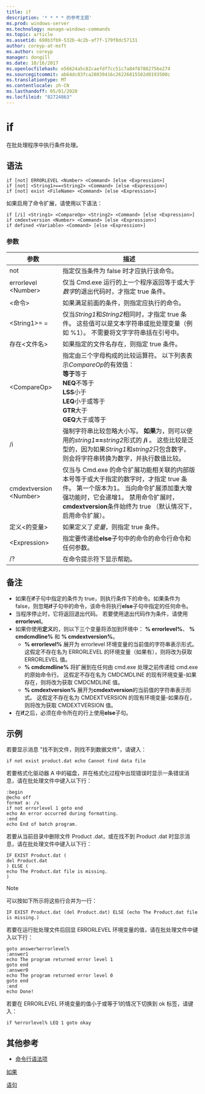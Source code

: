```yaml
---
title: if
description: '* * * * 的参考主题'
ms.prod: windows-server
ms.technology: manage-windows-commands
ms.topic: article
ms.assetid: 698b3fb9-532b-4c2b-af7f-179f8dc57131
author: coreyp-at-msft
ms.author: coreyp
manager: dongill
ms.date: 10/16/2017
ms.openlocfilehash: e56624a5c82caefdf7cc51c7a84f67882756e274
ms.sourcegitcommit: ab64dc83fca28039416c26226815502d0193500c
ms.translationtype: MT
ms.contentlocale: zh-CN
ms.lasthandoff: 05/01/2020
ms.locfileid: "82724863"
---
```

# <a name="if"></a>if



在批处理程序中执行条件处理。



## <a name="syntax"></a>语法

```
if [not] ERRORLEVEL <Number> <Command> [else <Expression>]
if [not] <String1>==<String2> <Command> [else <Expression>]
if [not] exist <FileName> <Command> [else <Expression>]
```
如果启用了命令扩展，请使用以下语法：
```
if [/i] <String1> <CompareOp> <String2> <Command> [else <Expression>]
if cmdextversion <Number> <Command> [else <Expression>]
if defined <Variable> <Command> [else <Expression>]
```

### <a name="parameters"></a>参数

|        参数        |                                                                                                                                                                                                                描述                                                                                                                                                                                                                 |
|-------------------------|--------------------------------------------------------------------------------------------------------------------------------------------------------------------------------------------------------------------------------------------------------------------------------------------------------------------------------------------------------------------------------------------------------------------------------------------|
|           not           |                                                                                                                                                                              指定仅当条件为 false 时才应执行该命令。                                                                                                                                                                              |
|  errorlevel \<Number>   |                                                                                                                                                      仅当 Cmd.exe 运行的上一个程序返回等于或大于*数字*的退出代码时，才指定 true 条件。                                                                                                                                                       |
|       \<命令>        |                                                                                                                                                                            如果满足前面的条件，则指定应执行的命令。                                                                                                                                                                             |
|  \<String1>= =<String2>  |                                                                                                             仅当*String1*和*String2*相同时，才指定 true 条件。 这些值可以是文本字符串或批处理变量（例如 %1）。 不需要将文字字符串括在引号中。                                                                                                              |
|    存在\<文件名>    |                                                                                                                                                                                       如果指定的文件名存在，则指定 true 条件。                                                                                                                                                                                        |
|      \<CompareOp>       |                                                                               指定由三个字母构成的比较运算符。 以下列表表示*CompareOp*的有效值：</br>**等于**等于</br>**NEQ**不等于</br>**LSS**小于</br>**LEQ**小于或等于</br>**GTR**大于</br>**GEQ**大于或等于                                                                                |
|           /i            |                                                            强制字符串比较忽略大小写。  **如果**为，则可以使用的<em>string1</em>**==**<em>string2</em>形式的 **/i** 。 这些比较是泛型的，因为如果*String1*和*string2*只包含数字，则会将字符串转换为数字，并执行数值比较。                                                            |
| cmdextversion \<Number> | 仅当与 Cmd.exe 的命令扩展功能相关联的内部版本号等于或大于指定的数字时，才指定 true 条件。 第一个版本为1。 当向命令扩展添加重大增强功能时，它会递增1。 禁用命令扩展时， **cmdextversion**条件始终为 true （默认情况下，启用命令扩展）。 |
|   定义\<的变量>   |                                                                                                                                                                                            如果定义了*变量*，则指定 true 条件。                                                                                                                                                                                            |
|      \<Expression>      |                                                                                                                                                                   指定要传递给**else**子句中的命令的命令行命令和任何参数。                                                                                                                                                                   |
|           /?            |                                                                                                                                                                                                    在命令提示符下显示帮助。                                                                                                                                                                                                    |

## <a name="remarks"></a>备注

-   如果在**if**子句中指定的条件为 true，则执行条件下的命令。如果条件为 false，则忽略**if**子句中的命令，该命令将执行**else**子句中指定的任何命令。
-   当程序停止时，它将返回退出代码。 若要使用退出代码作为条件，请使用**errorlevel**。
-   如果你使用**定义**的，则以下三个变量将添加到环境中： **% errorlevel%**、 **% cmdcmdline%** 和 **% cmdextversion%**。  
    -   **% errorlevel%** 展开为 errorlevel 环境变量的当前值的字符串表示形式。 这假定不存在名为 ERRORLEVEL 的环境变量（如果有），则将改为获取 ERRORLEVEL 值。
    -   **% cmdcmdline%** 将扩展到在任何由 cmd.exe 处理之前传递给 cmd.exe 的原始命令行。 这假定不存在名为 CMDCMDLINE 的现有环境变量-如果存在，则将改为获取 CMDCMDLINE 值。
    -   **% cmdextversion%** 展开为**cmdextversion**的当前值的字符串表示形式。 这假定不存在名为 CMDEXTVERSION 的现有环境变量-如果存在，则将改为获取 CMDEXTVERSION 值。
-   在**if**之后，必须在命令所在的行上使用**else**子句。

## <a name="examples"></a>示例

若要显示消息 "找不到文件，则找不到数据文件"，请键入：
```
if not exist product.dat echo Cannot find data file 
```
若要格式化驱动器 A 中的磁盘，并在格式化过程中出现错误时显示一条错误消息，请在批处理文件中键入以下行：
```
:begin
@echo off
format a: /s
if not errorlevel 1 goto end
echo An error occurred during formatting.
:end
echo End of batch program.
```
若要从当前目录中删除文件 Product .dat，或在找不到 Product .dat 时显示消息，请在批处理文件中键入以下行：
```
IF EXIST Product.dat (
del Product.dat
) ELSE (
echo The Product.dat file is missing.
)
```

> [!NOTE]
> 可以按如下所示将这些行合并为一行：
> ```
> IF EXIST Product.dat (del Product.dat) ELSE (echo The Product.dat file is missing.)
> ```
> 若要在运行批处理文件后回显 ERRORLEVEL 环境变量的值，请在批处理文件中键入以下行：
> ```
> goto answer%errorlevel%
> :answer1
> echo The program returned error level 1
> goto end
> :answer0
> echo The program returned error level 0
> goto end
> :end
> echo Done! 
> ```
> 若要在 ERRORLEVEL 环境变量的值小于或等于1的情况下切换到 ok 标签，请键入：
> ```
> if %errorlevel% LEQ 1 goto okay
> ```

## <a name="additional-references"></a>其他参考

- [命令行语法项](command-line-syntax-key.md)

[如果](if.md)

[语句](goto.md)
